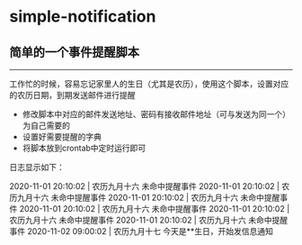 # simple-notification
## 简单的一个事件提醒脚本

--------------
工作忙的时候，容易忘记家里人的生日（尤其是农历），使用这个脚本，设置对应的农历日期，到期发送邮件进行提醒

* 修改脚本中对应的邮件发送地址、密码有接收邮件地址（可与发送为同一个） 为自己需要的
* 设置好需要提醒的字典
* 将脚本放到crontab中定时运行即可

日志显示如下：

2020-11-01 20:10:02 | 农历九月十六 未命中提醒事件
2020-11-01 20:10:02 | 农历九月十六 未命中提醒事件
2020-11-01 20:10:02 | 农历九月十六 未命中提醒事件
2020-11-01 20:10:02 | 农历九月十六 未命中提醒事件
2020-11-01 20:10:02 | 农历九月十六 未命中提醒事件
2020-11-01 20:10:02 | 农历九月十六 未命中提醒事件
2020-11-02 09:00:02 | 农历九月十七 今天是**生日，开始发信息通知


